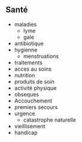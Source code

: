 ## Santé
- maladies
  - lyme
  - gale
- antibiotique
- hygienne
  - menstruations
- traitements
- acces au soins
- nutrition
- produits de soin
- activité physique
- obseques
- Accouchement
- premiers secours
- urgence
  - catastrophe naturelle
- vieillisement
- handicap